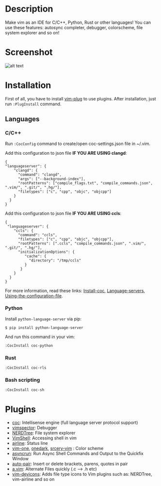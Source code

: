 # Description
Make vim as an IDE for C/C++, Python, Rust or other languages! 
You can use these features: autosync completer, debugger, colorscheme, file system explorer and so on!

# Screenshot
![alt text](https://raw.githubusercontent.com/mzd245/vimrc/master/screenshot.png)

# Installation
First of all, you have to install [vim-plug](https://github.com/junegunn/vim-plug) to use plugins. After installation, just run `:PlugInstall` command. 
## Languages 
### C/C++
Run `:CocConfig` command to create/open coc-settings.json file in ~/.vim.

Add this configuration to json file **IF YOU ARE USING clangd**:
```
{
"languageserver": {
    "clangd": {
      "command": "clangd",
      "args": ["--background-index"],
      "rootPatterns": ["compile_flags.txt", "compile_commands.json", ".vim/", ".git/", ".hg/"],
      "filetypes": ["c", "cpp", "objc", "objcpp"]
    }
  }
}
```
Add this configuration to json file **IF YOU ARE USING ccls**:  
```
{
 "languageserver": {
    "ccls": {
      "command": "ccls",
      "filetypes": ["c", "cpp", "objc", "objcpp"],
      "rootPatterns": [".ccls", "compile_commands.json", ".vim/", ".git/", ".hg/"],
      "initializationOptions": {
         "cache": {
           "directory": "/tmp/ccls"
         }
       }
    }
  }
}
```
For more information, read these links: [Install-coc](https://github.com/neoclide/coc.nvim/wiki/Install-coc.nvim), [Language-servers](https://github.com/neoclide/coc.nvim/wiki/Language-servers), [Using-the-configuration-file](https://github.com/neoclide/coc.nvim/wiki/Using-the-configuration-file).

### Python
Install `python-language-server` via pip:
```
$ pip install python-language-server 
```
And run this command in your vim:
```
:CocInstall coc-python 
```

### Rust 
```
:CocInstall coc-rls
```

### Bash scripting
```
:CocInstall coc-sh
```

# Plugins
- [coc](https://github.com/neoclide/coc.nvim): Intellisense engine (full language server protocol support)
- [vimspector](https://github.com/puremourning/vimspector): Debugger 
- [NERDTree](https://github.com/scrooloose/nerdtree): File system explorer
- [VimShell](https://github.com/Shougo/vimshell.vim): Accessing shell in vim
- [airline](https://github.com/vim-airline/vim-airline): Status line 
- [vim-one](https://github.com/rakr/vim-one.git), [onedark](https://github.com/joshdick/onedark.vim), [srcery-vim](https://github.com/srcery-colors/srcery-vim) : Color scheme
- [asyncrun](https://github.com/skywind3000/asyncrun.vim.git): Run Async Shell Commands and Output to the Quickfix Window
- [auto-pair](https://github.com/jiangmiao/auto-pairs): Insert or delete brackets, parens, quotes in pair
- [a.vim](https://github.com/vim-scripts/a.vim): Alternate Files quickly (.c --> .h etc) 
- [vim-devicons](https://github.com/ryanoasis/vim-devicons): Adds file type icons to Vim plugins such as: NERDTree, vim-airline and so on

